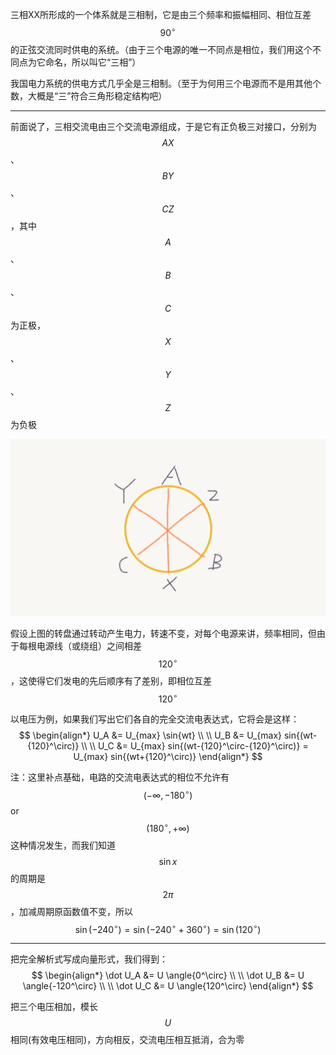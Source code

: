 三相XX所形成的一个体系就是三相制，它是由三个频率和振幅相同、相位互差 $${90}^\circ$$ 的正弦交流同时供电的系统。（由于三个电源的唯一不同点是相位，我们用这个不同点为它命名，所以叫它“三相”）

我国电力系统的供电方式几乎全是三相制。（至于为何用三个电源而不是用其他个数，大概是“三”符合三角形稳定结构吧）
___

前面说了，三相交流电由三个交流电源组成，于是它有正负极三对接口，分别为 $$AX$$、$$BY$$、$$CZ$$，其中 $$A$$、$$B$$、$$C$$ 为正极， $$X$$、$$Y$$、$$Z$$ 为负极

![](assets/SanXiangDianZhuanPan.png)

假设上图的转盘通过转动产生电力，转速不变，对每个电源来讲，频率相同，但由于每根电源线（或绕组）之间相差 $${120}^\circ$$，这使得它们发电的先后顺序有了差别，即相位互差 $${120}^\circ$$

以电压为例，如果我们写出它们各自的完全交流电表达式，它将会是这样：
$$
\begin{align*}
U_A &= U_{max} \sin{wt}
\\ \\
U_B &= U_{max} sin{(wt-{120}^\circ)}
\\ \\
U_C &= U_{max} sin{(wt-{120}^\circ-{120}^\circ)} = U_{max} sin{(wt+{120}^\circ)}
\end{align*}
$$

注：这里补点基础，电路的交流电表达式的相位不允许有 $$(-\infty, {-180}^\circ)$$ or $$({180}^\circ, +\infty)$$ 这种情况发生，而我们知道 $$\sin{x}$$ 的周期是 $$2 \pi$$，加减周期原函数值不变，所以 $$\sin(-240^\circ) = \sin(-240^\circ + 360^\circ) = \sin(120^\circ)$$
___

把完全解析式写成向量形式，我们得到：
$$
\begin{align*}
\dot U_A &= U \angle{0^\circ}
\\ \\
\dot U_B &= U \angle{-120^\circ}
\\ \\
\dot U_C &= U \angle{120^\circ}
\end{align*}
$$

把三个电压相加，模长 $$U$$ 相同(有效电压相同)，方向相反，交流电压相互抵消，合为零